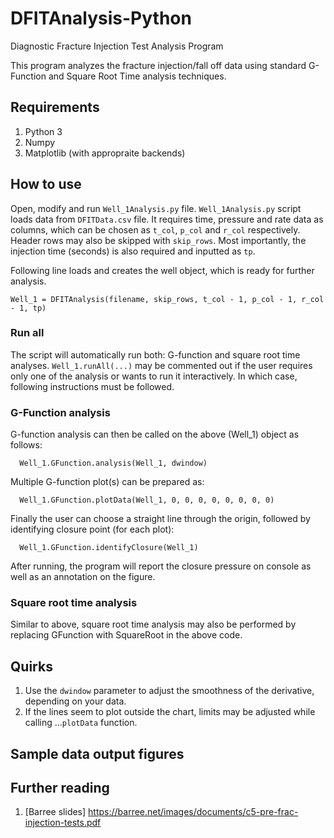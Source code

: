 # DFITAnalysis-Python
Diagnostic Fracture Injection Test Analysis Program

This program analyzes the fracture injection/fall off data using standard G-Function and Square Root Time analysis techniques. 

## Requirements
1. Python 3
2. Numpy
3. Matplotlib (with appropraite backends)

## How to use
Open, modify and run `Well_1Analysis.py` file. `Well_1Analysis.py` script loads data from `DFITData.csv` file. It requires time, pressure and rate data as columns, which can be chosen as `t_col`, `p_col` and `r_col` respectively. Header rows may also be skipped with `skip_rows`. Most importantly, the injection time (seconds) is also required and inputted as `tp`.

Following line loads and creates the well object, which is ready for further analysis.
```
Well_1 = DFITAnalysis(filename, skip_rows, t_col - 1, p_col - 1, r_col - 1, tp)
```

### Run all
The script will automatically run both: G-function and square root time analyses. `Well_1.runAll(...)` may be commented out if the user requires only one of the analysis or wants to run it interactively. In which case, following instructions must be followed.

### G-Function analysis
G-function analysis can then be called on the above (Well_1) object as follows:
```
  Well_1.GFunction.analysis(Well_1, dwindow)
```

Multiple G-function plot(s) can be prepared as:
```
  Well_1.GFunction.plotData(Well_1, 0, 0, 0, 0, 0, 0, 0, 0)
```

Finally the user can choose a straight line through the origin, followed by identifying closure point (for each plot):
```
  Well_1.GFunction.identifyClosure(Well_1)
```
  
After running, the program will report the closure pressure on console as well as an annotation on the figure.

### Square root time analysis
Similar to above, square root time analysis may also be performed by replacing GFunction with SquareRoot in the above code.

## Quirks
1. Use the `dwindow` parameter to adjust the smoothness of the derivative, depending on your data.
2. If the lines seem to plot outside the chart, limits may be adjusted while calling ...`plotData` function.


## Sample data output figures
[](Images/JobPlot.png)
[](Images/G-Function.png)
[](Images/SquareRoot.png)

## Further reading
1. [Barree slides] https://barree.net/images/documents/c5-pre-frac-injection-tests.pdf

